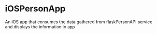# iOSPersonApp
An iOS app that consumes the data gathered from flaskPersonAPI service and displays the information in app
